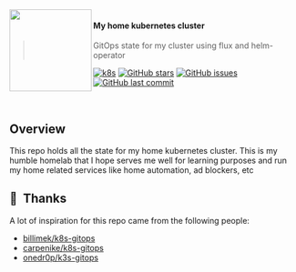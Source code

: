 <img src="https://camo.githubusercontent.com/5b298bf6b0596795602bd771c5bddbb963e83e0f/68747470733a2f2f692e696d6775722e636f6d2f7031527a586a512e706e67" align="left" width="144px" height="144px"/>

#### My home kubernetes cluster

> GitOps state for my cluster using flux and helm-operator

[![k8s](https://img.shields.io/badge/k8s-v1.26.2-orange?style=flat-square)](https://k8s.io/)
[![GitHub stars](https://img.shields.io/github/stars/buroa/k8s-gitops?color=green&style=flat-square)](https://github.com/buroa/k8s-gitops/stargazers)
[![GitHub issues](https://img.shields.io/github/issues/buroa/k8s-gitops?style=flat-square)](https://github.com/buroa/k8s-gitops/issues)
[![GitHub last commit](https://img.shields.io/github/last-commit/buroa/k8s-gitops?color=purple&style=flat-square)](https://github.com/buroa/k8s-gitops/commits/master)

<br/>

## Overview

This repo holds all the state for my home kubernetes cluster. This is my humble homelab that I hope serves me well for learning purposes and run my home related services like home automation, ad blockers, etc

## :handshake:&nbsp; Thanks

A lot of inspiration for this repo came from the following people:

- [billimek/k8s-gitops](https://github.com/billimek/k8s-gitops)
- [carpenike/k8s-gitops](https://github.com/carpenike/k8s-gitops)
- [onedr0p/k3s-gitops](https://github.com/onedr0p/k3s-gitops)
